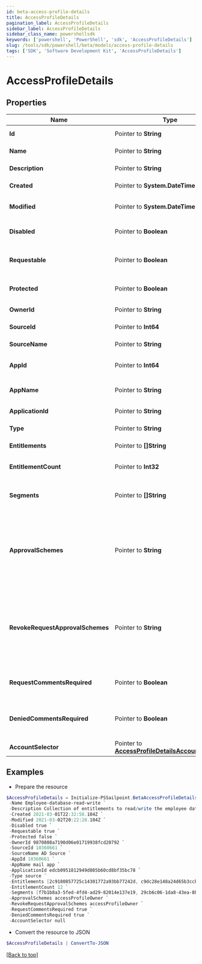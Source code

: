 ```yaml
---
id: beta-access-profile-details
title: AccessProfileDetails
pagination_label: AccessProfileDetails
sidebar_label: AccessProfileDetails
sidebar_class_name: powershellsdk
keywords: ['powershell', 'PowerShell', 'sdk', 'AccessProfileDetails'] 
slug: /tools/sdk/powershell/beta/models/access-profile-details
tags: ['SDK', 'Software Development Kit', 'AccessProfileDetails']
---
```



# AccessProfileDetails

## Properties

Name | Type | Description | Notes
------------ | ------------- | ------------- | -------------
**Id** |  Pointer to **String** | The ID of the Access Profile | [optional] 
**Name** |  Pointer to **String** | Name of the Access Profile | [optional] 
**Description** |  Pointer to **String** | Information about the Access Profile | [optional] 
**Created** |  Pointer to **System.DateTime** | Date the Access Profile was created | [optional] 
**Modified** |  Pointer to **System.DateTime** | Date the Access Profile was last modified. | [optional] 
**Disabled** |  Pointer to **Boolean** | Whether the Access Profile is enabled. | [optional] [default to $true]
**Requestable** |  Pointer to **Boolean** | Whether the Access Profile is requestable via access request. | [optional] [default to $false]
**Protected** |  Pointer to **Boolean** | Whether the Access Profile is protected. | [optional] [default to $false]
**OwnerId** |  Pointer to **String** | The owner ID of the Access Profile | [optional] 
**SourceId** |  Pointer to **Int64** | The source ID of the Access Profile | [optional] 
**SourceName** |  Pointer to **String** | The source name of the Access Profile | [optional] 
**AppId** |  Pointer to **Int64** | The source app ID of the Access Profile | [optional] 
**AppName** |  Pointer to **String** | The source app name of the Access Profile | [optional] 
**ApplicationId** |  Pointer to **String** | The id of the application | [optional] 
**Type** |  Pointer to **String** | The type of the access profile | [optional] 
**Entitlements** |  Pointer to **[]String** | List of IDs of entitlements | [optional] 
**EntitlementCount** |  Pointer to **Int32** | The number of entitlements in the access profile | [optional] 
**Segments** |  Pointer to **[]String** | List of IDs of segments, if any, to which this Access Profile is assigned. | [optional] 
**ApprovalSchemes** |  Pointer to **String** | Comma-separated list of approval schemes. Each approval scheme is one of - manager - appOwner - sourceOwner - accessProfileOwner - workgroup:&lt;workgroupId&gt;  | [optional] 
**RevokeRequestApprovalSchemes** |  Pointer to **String** | Comma-separated list of revoke request approval schemes. Each approval scheme is one of - manager - sourceOwner - accessProfileOwner - workgroup:&lt;workgroupId&gt;  | [optional] 
**RequestCommentsRequired** |  Pointer to **Boolean** | Whether the access profile require request comment for access request. | [optional] [default to $false]
**DeniedCommentsRequired** |  Pointer to **Boolean** | Whether denied comment is required when access request is denied. | [optional] [default to $false]
**AccountSelector** |  Pointer to [**AccessProfileDetailsAccountSelector**](access-profile-details-account-selector) |  | [optional] 

## Examples

- Prepare the resource
```powershell
$AccessProfileDetails = Initialize-PSSailpoint.BetaAccessProfileDetails  -Id 2c91808a7190d06e01719938fcd20792 `
 -Name Employee-database-read-write `
 -Description Collection of entitlements to read/write the employee database `
 -Created 2021-03-01T22:32:58.104Z `
 -Modified 2021-03-02T20:22:28.104Z `
 -Disabled true `
 -Requestable true `
 -Protected false `
 -OwnerId 9870808a7190d06e01719938fcd20792 `
 -SourceId 10360661 `
 -SourceName AD Source `
 -AppId 10360661 `
 -AppName mail app `
 -ApplicationId edcb0951812949d085b60cd8bf35bc78 `
 -Type source `
 -Entitlements [2c9180857725c14301772a93bb77242d, c9dc28e148a24d65b3ccb5fb8ca5ddd9] `
 -EntitlementCount 12 `
 -Segments [f7b1b8a3-5fed-4fd4-ad29-82014e137e19, 29cb6c06-1da8-43ea-8be4-b3125f248f2a] `
 -ApprovalSchemes accessProfileOwner `
 -RevokeRequestApprovalSchemes accessProfileOwner `
 -RequestCommentsRequired true `
 -DeniedCommentsRequired true `
 -AccountSelector null
```

- Convert the resource to JSON
```powershell
$AccessProfileDetails | ConvertTo-JSON
```


[[Back to top]](#) 

